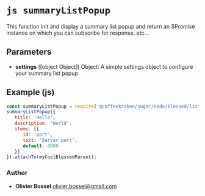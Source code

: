 


<!-- @namespace    sugar.node.blessed.list -->

# ```js summaryListPopup ```


This function init and display a summary list popup and return an SPromise instance on which you can subscribe for response, etc...

## Parameters

- **settings** ([object Object]) Object: A simple settings object to configure your summary list popup



## Example (js)

```js
const summaryListPopup = require('@coffeekraken/sugar/node/blessed/list/summaryListPopup');
summaryListPopup({
   title: 'Hello',
   description: 'World',
   items: [{
      id: 'port',
      text: 'Server port',
      default: 8080
   }]
}).attachTo(myCoolBlessedParent);
```


### Author
- **Olivier Bossel** <a href="mailto:olivier.bossel@gmail.com">olivier.bossel@gmail.com</a> 




